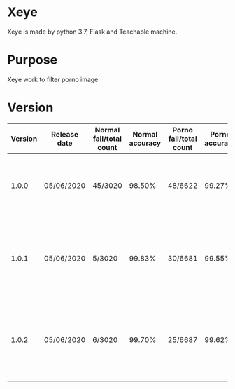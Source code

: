 # Xeye
Xeye is made by python 3.7, Flask and Teachable machine.

# Purpose
Xeye work to filter porno image.

# Version
| Version | Release date | Normal fail/total count | Normal accuracy | Porno fail/total count | Porno accuracy | Remark                                              |
|---------|--------------|-------------------------|-----------------|------------------------|----------------|-----------------------------------------------------|
| 1.0.0   | 05/06/2020   | 45/3020                 | 98.50%          | 48/6622                | 99.27%         | Learning normal image 200 and porn image 200        |
| 1.0.1   | 05/06/2020   | 5/3020                  | 99.83%          | 30/6681                | 99.55%         | Version 1.0.0 add normal image 45 and porn image 48 |
| 1.0.2   | 05/06/2020   | 6/3020                  | 99.70%          | 25/6687                | 99.62%         | Version 1.0.1 add normal image 4 and porn image 30  |
